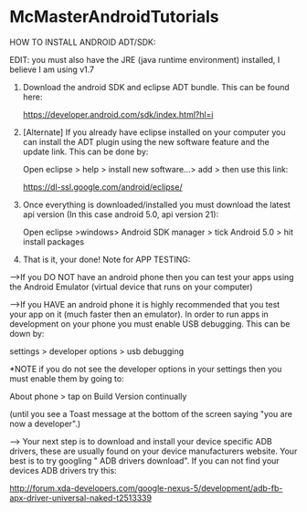 McMasterAndroidTutorials
========================

HOW TO INSTALL ANDROID ADT/SDK:

EDIT: you must also have the JRE (java runtime environment) installed, I believe I am using v1.7

1. Download the android SDK and eclipse ADT bundle. This can be found here: 

   https://developer.android.com/sdk/index.html?hl=i

2. [Alternate] If you already have eclipse installed on your computer you can install the 
   ADT plugin using the new software feature and the update link. This can be done by:
  
   Open eclipse > help > install new software...> add > then use this link: 

   https://dl-ssl.google.com/android/eclipse/

3. Once everything is downloaded/installed you must download the latest api version 
   (In this case android 5.0, api version 21):

   Open eclipse >windows> Android SDK manager > tick Android 5.0 > hit install packages

4. That is it, your done!
   Note for APP TESTING:

-->If you DO NOT have an android phone then you can test your apps using the Android Emulator 
  (virtual device that runs on your computer)

-->If you HAVE an android phone it is highly recommended that you test your app on it 
 (much faster then an emulator). In order to run apps in development on your phone 
 you must enable USB debugging. This can be down by:
 
 settings > developer options > usb debugging

*NOTE if you do not see the developer options in your settings then you must enable 
them by going to:

 About phone > tap on Build Version continually 

(until you see a Toast message at the bottom of the screen saying "you are now a developer".)

--> Your next step is to download and install your device specific ADB drivers, these are usually found
on your device manufacturers website. Your best is to try googling "<INSERT DEVICE NAME> ADB drivers download".
If you can not find your devices ADB drivers try this:

http://forum.xda-developers.com/google-nexus-5/development/adb-fb-apx-driver-universal-naked-t2513339
